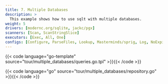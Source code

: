 ```yaml
---
title: 7. Multiple Databases
description: >
  This example shows how to use sqlt with multiple databases.
weight: 5
drivers: [modernc.org/sqlite, jackc/pgx]
scanners: [Scan, ScanStringSlice]
executors: [Exec, All, One]
configs: [Configure, ParseFiles, Lookup, Masterminds/sprig, Log, NoExpirationCache]
---
```


{{< code language="go-template" source="tour/multiple_databases/queries.go.tpl" >}}{{< /code >}}

{{< code language="go" source="tour/multiple_databases/repository.go" >}}{{< /code >}}
